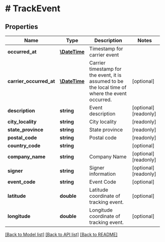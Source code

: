 # # TrackEvent

## Properties

Name | Type | Description | Notes
------------ | ------------- | ------------- | -------------
**occurred_at** | [**\DateTime**](\DateTime.md) | Timestamp for carrier event | 
**carrier_occurred_at** | [**\DateTime**](\DateTime.md) | Carrier timestamp for the event, it is assumed to be the local time of where the event occurred. | [optional] 
**description** | **string** | Event description | [optional] [readonly] 
**city_locality** | **string** | City locality | [readonly] 
**state_province** | **string** | State province | [readonly] 
**postal_code** | **string** | Postal code | [readonly] 
**country_code** | **string** |  | [optional] 
**company_name** | **string** | Company Name | [optional] [readonly] 
**signer** | **string** | Signer information | [optional] [readonly] 
**event_code** | **string** | Event Code | [optional] 
**latitude** | **double** | Latitude coordinate of tracking event. | [optional] 
**longitude** | **double** | Longitude coordinate of tracking event. | [optional] 

[[Back to Model list]](../../README.md#documentation-for-models) [[Back to API list]](../../README.md#documentation-for-api-endpoints) [[Back to README]](../../README.md)


